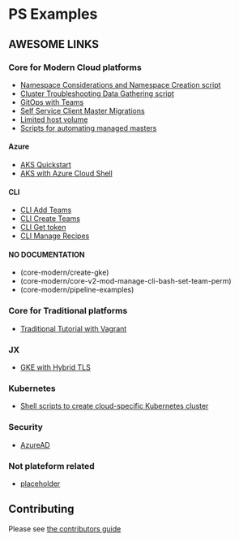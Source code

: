 # PS Examples

## AWESOME LINKS

### Core for Modern Cloud platforms

* [Namespace Considerations and Namespace Creation script](core-modern/namespace-considerations-and-namespace-creation-script/README.md)
* [Cluster Troubleshooting Data Gathering script](core-modern/troubleshooting-data/README.md)
* [GitOps with Teams](core-modern/modern-teams-gitops/README.adoc)
* [Self Service Client Master Migrations](core-modern/self-service-migrate-cm-to-mm/README.md)
* [Limited host volume](core-modern/usecase-limited-host-volume/usecase.adoc)
* [Scripts for automating managed masters](core-modern/managed-master-automation)

#### Azure

* [AKS Quickstart](core-modern/cluster-build/README.md)
* [AKS with Azure Cloud Shell](core-modern/core-v2-mod-manage-cli-bash-aks-quickstart/CoreHelmInstallonAKSAzureCloudShellQuickstart.MD)

#### CLI

* [CLI Add Teams](core-modern/cli-add-teams/README.md)
* [CLI Create Teams](core-modern/core-v2-mod-manage-cli-bash-create-teams/README.adoc)
* [CLI Get token](core-modern/core-v2-mod-manage-cli-bash-get-token/README.adoc)
* [CLI Manage Recipes](core-modern/core-v2-mod-manage-cli-bash-manage-recipes/README.adoc)

#### NO DOCUMENTATION

* (core-modern/create-gke)
* (core-modern/core-v2-mod-manage-cli-bash-set-team-perm)
* (core-modern/pipeline-examples)

### Core for Traditional platforms

* [Traditional Tutorial with Vagrant](core-traditional/core-v2-trad-arch-vagrant-basic-example/README.adoc)

### JX

* [GKE with Hybrid TLS](jenkins-x/jx-hybrid-tls/gke-hybrid-tls-guide.adoc)

### Kubernetes

* [Shell scripts to create cloud-specific Kubernetes cluster](k8s/sh-create-k8s-cluster/README.md)

### Security

* [AzureAD](security/azure-ad/azure-ad.adoc)

### Not plateform related

* [placeholder]()

## Contributing

Please see [the contributors guide](CONTRIBUTING.md)
